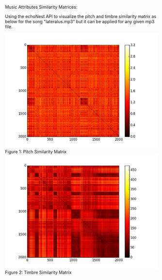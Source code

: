 Music Attributes Similarity Matrices:

Using the echoNest API to visualize the pitch and timbre similarity matrix as below for the song "lateralus.mp3" but it can be applied for any given mp3 file.

 <img src="Pitch_SImilarity_Matrix.png"/>
Figure 1: Pitch Similarity Matrix

<img src="Timbre_Similarity_Matrix.png"/>
Figure 2: Timbre Similarity Matrix
